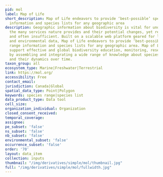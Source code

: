 ```yaml
---
pid: mol
label: Map of Life
short_description: Map of Life endeavors to provide ‘best-possible’ species range
  information and species lists for any geographic area
description: Geographic information about biodiversity is vital for understanding
  the many services nature provides and their potential changes, yet remains unreliable
  and often insufficient. Built on a scalable web platform geared for large biodiversity
  and environmental data, Map of Life endeavors to provide ‘best-possible’ species
  range information and species lists for any geographic area. Map of Life aims to
  support effective and global biodiversity education, monitoring, research and decision-making
  by assembling and integrating a wide range of knowledge about species distributions
  and their dynamics over time.
taxon_group: all
ecosystem_type: Marine|Freshwater|Terrestrial
link: https://mol.org/
accessibility: Free
contact_email: 
jurisdiction: Canada|Global
spatial_data_type: Point|Polygon
keywords: species range|species list
data_product_type: Data tool
cell_size: 
organization_individual: Organization
closed_consent_received: 
temporal_coverage: 
assignee: 
pe_subset: 'false'
ns_subset: 'false'
nb_subset: 'false'
environmental_subset: 'false'
occurrence_subset: 'false'
order: '70'
layout: data_item
collection: inputs
thumbnail: "/img/derivatives/simple/mol/thumbnail.jpg"
full: "/img/derivatives/simple/mol/fullwidth.jpg"
---
```

